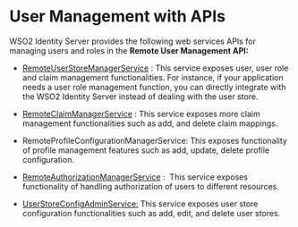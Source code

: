 # User Management with APIs

WSO2 Identity Server provides the following web services APIs for
managing users and roles in the **Remote User Management API:**

-   [RemoteUserStoreManagerService](../../develop/managing-users-and-roles-with-apis)
    : This service exposes user, user role and claim management
    functionalities. For instance, if your application needs a user role
    management function, you can directly integrate with the WSO2
    Identity Server instead of dealing with the user store.  
      
-   [RemoteClaimManagerService](../../develop/managing-claims-with-apis) : This
    service exposes more claim management functionalities such as add,
    and delete claim mappings.  
      
-   RemoteProfileConfigurationManagerService: This exposes functionality
    of profile management features such as add, update, delete profile
    configuration.  
-   [RemoteAuthorizationManagerService](../../develop/managing-users-and-roles-with-apis)
    :  This service exposes functionality of handling authorization of
    users to different resources.  
      
-   [UserStoreConfigAdminService:](../../develop/managing-user-stores-with-apis)
    This service exposes user store configuration functionalities such
    as add, edit, and delete user stores.  
      

  
